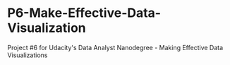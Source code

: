 # P6-Make-Effective-Data-Visualization
Project #6 for Udacity's Data Analyst Nanodegree - Making Effective Data Visualizations

